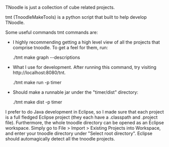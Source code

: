 TNoodle is just a collection of cube related projects.

tmt (TnoodleMakeTools) is a python script that built to help develop TNoodle.

Some useful commands tmt commands are:

* I highly recommending getting a high level view of all the projects that comprise tnoodle. To get a feel for them, run:

	./tmt make graph --descriptions

* What I use for development. After running this command, try visiting http://localhost:8080/tnt.

	./tmt make run -p timer

* Should make a runnable jar under the "timer/dist" directory:

	./tmt make dist -p timer

I prefer to do Java development in Eclipse, so I made sure that each project is a full fledged Eclipse project (they each have a .classpath and .project file). Furthermore, the whole tnoodle directory can be opened as an Eclipse workspace. Simply go to File > Import > Existing Projects into Workspace, and enter your tnoodle directory under "Select root directory". Eclipse should automagically detect all the tnoodle projects.
